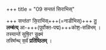 +++
title = "09 सन्ततं सिराभिस्"

+++
सन्त॑तꣳ सि॒राभि॑स्+++(=नाडीभिस्)+++ तु॒  
**लम्ब॑त्य्** आ-+++(पूर्वोक्त-पद्म)+++कोश॒-सन्नि॑भम् ।  
तस्यान्ते॑ सुषि॒रꣳ सू॒क्ष्मं  
तस्मि᳚न्थ् स॒र्वं **प्रति॑ष्ठितम्** ।